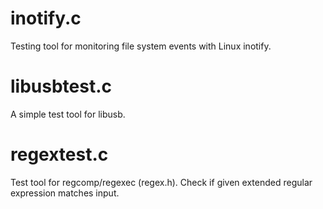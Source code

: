 # inotify.c

Testing tool for monitoring file system events with Linux inotify.

# libusbtest.c

A simple test tool for libusb.

# regextest.c

Test tool for regcomp/regexec (regex.h). Check if given extended regular expression matches input.
